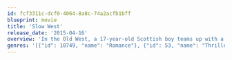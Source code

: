 ```yaml
---
id: fcf3311c-dcf0-4064-8a8c-74a2acfb1bff
blueprint: movie
title: 'Slow West'
release_date: '2015-04-16'
overview: 'In the Old West, a 17-year-old Scottish boy teams up with a mysterious gunman to find the woman with whom he is infatuated.'
genres: '[{"id": 10749, "name": "Romance"}, {"id": 53, "name": "Thriller"}, {"id": 37, "name": "Western"}]'
---
```

